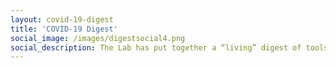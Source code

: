 ```yaml
---
layout: covid-19-digest
title: 'COVID-19 Digest'
social_image: /images/digestsocial4.png
social_description: The Lab has put together a “living” digest of tools, research on events from research institutions and think tanks on basic income during the global pandemic.
---
```


